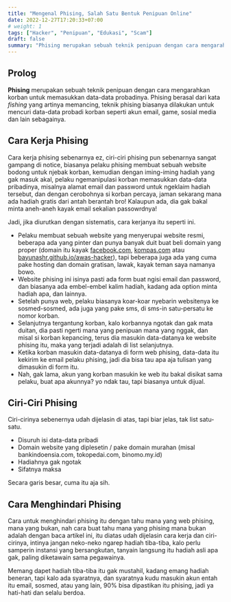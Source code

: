 ```yaml
---
title: "Mengenal Phising, Salah Satu Bentuk Penipuan Online"
date: 2022-12-27T17:20:33+07:00
# weight: 1
tags: ["Hacker", "Penipuan", "Edukasi", "Scam"]
draft: false
summary: "Phising merupakan sebuah teknik penipuan dengan cara mengarahkan korban untuk memasukkan data-data pribadinya."
---
```


## Prolog

**Phising** merupakan sebuah teknik penipuan dengan cara mengarahkan korban untuk memasukkan data-data probadinya. Phising berasal dari kata *fishing* yang artinya memancing, teknik phising biasanya dilakukan untuk mencuri data-data probadi korban seperti akun email, game, sosial media dan lain sebagainya.

## Cara Kerja Phising

Cara kerja phising sebenarnya ez, ciri-ciri phising pun sebenarnya sangat gampang di notice, biasanya pelaku phising membuat sebuah website bodong untuk njebak korban, kemudian dengan iming-iming hadiah yang gak masuk akal, pelaku ngemanipulasi korban memasukkan data-data pribadinya, misalnya alamat email dan password untuk ngeklaim hadiah tersebut, dan dengan cerobohnya si korban percaya, jaman sekarang mana ada hadiah gratis dari antah berantah bro! Kalaupun ada, dia gak bakal minta aneh-aneh kayak email sekalian passowrdnya!

Jadi, jika diurutkan dengan sistematis, cara kerjanya itu seperti ini.

- Pelaku membuat sebuah website yang menyerupai website resmi, beberapa ada yang pinter dan punya banyak duit buat beli domain yang proper (domain itu kayak [facebook.com](https://www.facebook.com/), [kompas.com](https://www.kompas.com/) atau [bayunashr.github.io/awas-hacker](https://bayunashr.github.io/awas-hacker/)), tapi beberapa juga ada yang cuma pake hosting dan domain gratisan, lawak, kayak teman saya namanya bowo.
- Website phising ini isinya pasti ada form buat ngisi email dan password, dan biasanya ada embel-embel kalim hadiah, kadang ada option minta hadiah apa, dan lainnya.
- Setelah punya web, pelaku biasanya koar-koar nyebarin websitenya ke sosmed-sosmed, ada juga yang pake sms, di sms-in satu-persatu ke nomor korban.
- Selanjutnya tergantung korban, kalo korbannya ngotak dan gak mata duitan, dia pasti ngerti mana yang penipuan mana yang nggak, dan misal si korban kepancing, terus dia masukin data-datanya ke website phising itu, maka yang terjadi adalah di list selanjutnya.
- Ketika korban masukin data-datanya di form web phising, data-data itu kekirim ke email pelaku phising, jadi dia bisa tau apa aja tulisan yang dimasukin di form itu.
- Nah, gak lama, akun yang korban masukin ke web itu bakal disikat sama pelaku, buat apa akunnya? yo ndak tau, tapi biasanya untuk dijual.

## Ciri-Ciri Phising

Ciri-cirinya sebenernya udah dijelasin di atas, tapi biar jelas, tak list satu-satu.

- Disuruh isi data-data pribadi
- Domain website yang diplesetin / pake domain murahan (misal bankindoensia.com, tokopedai.com, binomo.my.id)
- Hadiahnya gak ngotak
- Sifatnya maksa

Secara garis besar, cuma itu aja sih.

## Cara Menghindari Phising

Cara untuk menghindari phising itu dengan tahu mana yang web phising, mana yang bukan, nah cara buat tahu mana yang phising mana bukan adalah dengan baca artikel ini, itu diatas udah dijelasin cara kerja dan ciri-cirinya, intinya jangan neko-neko ngarep hadiah tiba-tiba, kalo perlu samperin instansi yang bersangkutan, tanyain langsung itu hadiah asli apa gak, paling diketawain sama pegawainya.

Memang dapet hadiah tiba-tiba itu gak mustahil, kadang emang hadiah beneran, tapi kalo ada syaratnya, dan syaratnya kudu masukin akun entah itu email, sosmed, atau yang lain, 90% bisa dipastikan itu phising, jadi ya hati-hati dan selalu berdoa.
